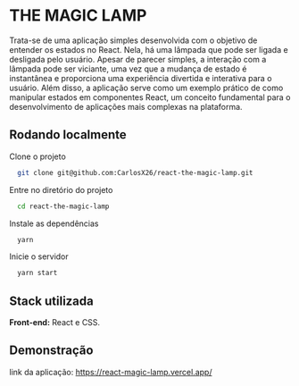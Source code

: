 
# THE MAGIC LAMP

Trata-se de uma aplicação simples desenvolvida com o objetivo de entender os estados no React. Nela, há uma lâmpada que pode ser ligada e desligada pelo usuário. Apesar de parecer simples, a interação com a lâmpada pode ser viciante, uma vez que a mudança de estado é instantânea e proporciona uma experiência divertida e interativa para o usuário. Além disso, a aplicação serve como um exemplo prático de como manipular estados em componentes React, um conceito fundamental para o desenvolvimento de aplicações mais complexas na plataforma.
## Rodando localmente

Clone o projeto

```bash
  git clone git@github.com:CarlosX26/react-the-magic-lamp.git
```

Entre no diretório do projeto

```bash
  cd react-the-magic-lamp
```

Instale as dependências

```bash
  yarn
```

Inicie o servidor

```bash
  yarn start
```




## Stack utilizada

**Front-end:** React e CSS.


## Demonstração

link da aplicação: https://react-magic-lamp.vercel.app/
